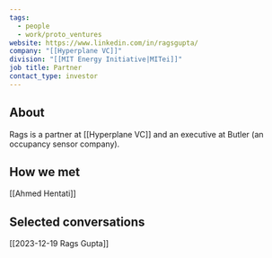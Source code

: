 ```yaml
---
tags:
  - people
  - work/proto_ventures
website: https://www.linkedin.com/in/ragsgupta/
company: "[[Hyperplane VC]]"
division: "[[MIT Energy Initiative|MITei]]"
job title: Partner
contact_type: investor
---
```

## About
Rags is a partner at [[Hyperplane VC]] and an executive at Butler (an occupancy sensor company).

## How we met
[[Ahmed Hentati]]

## Selected conversations
[[2023-12-19 Rags Gupta]]